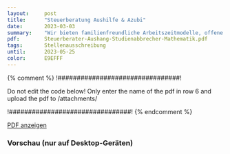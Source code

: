 ```yaml
---
layout:     post
title:      "Steuerberatung Aushilfe & Azubi"
date:       2023-03-03
summary:    "Wir bieten familienfreundliche Arbeitszeitmodelle, offene und hilfsbereite Kolleg* innen, ein gutes Arbeitsklima, regelmäßige Fortbildungen und zukunftssichere Berufsperspektiven"
pdf:        Steuerberater-Aushang-Studienabbrecher-Mathematik.pdf
tags:       Stellenausschreibung
until:		2023-05-25
color:      E9EFFF
---
```


{% comment %}
!################################!

Do not edit the code below! Only enter the name of the pdf in row 6 and upload the pdf to /attachments/

!################################!
{% endcomment %}

<a class="btn btn-primary" href="{{ site.url }}/attachments/{{page.pdf}}">PDF anzeigen</a>

<h3>Vorschau (nur auf Desktop-Geräten)</h3>
<div class="d-none d-sm-block">
    <object data="{{ site.url }}/attachments/{{page.pdf}}" width="100%" height="1010" type='application/pdf'>
    </object>
</div>
